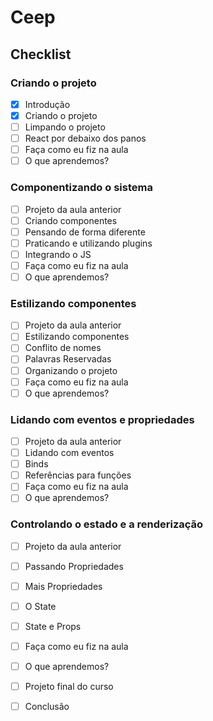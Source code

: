 # Ceep
## Checklist
### Criando o projeto
- [x] Introdução
- [x] Criando o projeto
- [ ] Limpando o projeto
- [ ] React por debaixo dos panos
- [ ] Faça como eu fiz na aula
- [ ] O que aprendemos?

### Componentizando o sistema
- [ ] Projeto da aula anterior
- [ ] Criando componentes
- [ ] Pensando de forma diferente
- [ ] Praticando e utilizando plugins
- [ ] Integrando o JS
- [ ] Faça como eu fiz na aula
- [ ] O que aprendemos?

### Estilizando componentes
- [ ] Projeto da aula anterior
- [ ] Estilizando componentes
- [ ] Conflito de nomes
- [ ] Palavras Reservadas
- [ ] Organizando o projeto
- [ ] Faça como eu fiz na aula
- [ ] O que aprendemos?

### Lidando com eventos e propriedades
- [ ] Projeto da aula anterior
- [ ] Lidando com eventos
- [ ] Binds
- [ ] Referências para funções
- [ ] Faça como eu fiz na aula
- [ ] O que aprendemos?

### Controlando o estado e a renderização
- [ ] Projeto da aula anterior
- [ ] Passando Propriedades
- [ ] Mais Propriedades
- [ ] O State
- [ ] State e Props
- [ ] Faça como eu fiz na aula
- [ ] O que aprendemos?
- [ ] Projeto final do curso
- [ ] Conclusão

